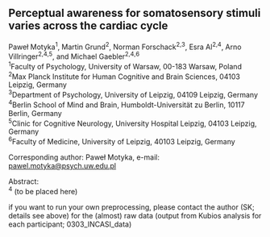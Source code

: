 ## Perceptual awareness for somatosensory stimuli varies across the cardiac cycle

Paweł Motyka<sup>1</sup>, Martin Grund<sup>2</sup>,  Norman Forschack<sup>2</sup><sup>,</sup><sup>3</sup>, Esra Al<sup>2</sup><sup>,</sup><sup>4</sup>, Arno Villringer<sup>2</sup><sup>,</sup><sup>4</sup><sup>,</sup><sup>5</sup>, and Michael Gaebler<sup>2</sup><sup>,</sup><sup>4</sup><sup>,</sup><sup>6</sup>
<br/>
<sup>1</sup>Faculty of Psychology, University of Warsaw, 00-183 Warsaw, Poland <br/>
<sup>2</sup>Max Planck Institute for Human Cognitive and Brain Sciences, 04103 Leipzig, Germany  <br/>
<sup>3</sup>Department of Psychology, University of Leipzig, 04109 Leipzig, Germany <br/>
<sup>4</sup>Berlin School of Mind and Brain, Humboldt-Universität zu Berlin, 10117 Berlin, Germany <br/>
<sup>5</sup>Clinic for Cognitive Neurology, University Hospital Leipzig, 04103 Leipzig, Germany <br/>
<sup>6</sup>Faculty of Medicine, University of Leipzig, 40103 Leipzig, Germany <br/>

Corresponding author: Paweł Motyka, e-mail: pawel.motyka@psych.uw.edu.pl <br/>

Abstract:
<br/>
<sup>4</sup>
(to be placed here)








if you want to run your own preprocessing, please contact the author (SK; details see above) for the (almost) raw data (output from Kubios analysis for each participant; 0303_INCASI_data)




